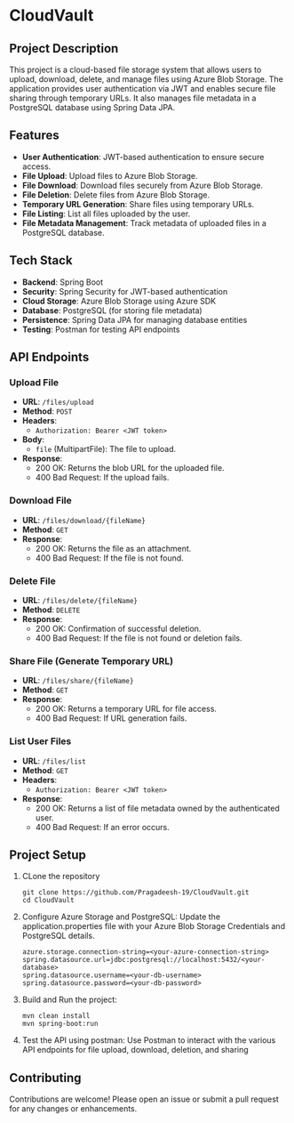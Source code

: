 # CloudVault

## Project Description
This project is a cloud-based file storage system that allows users to upload, download, delete, and manage files using Azure Blob Storage. The application provides user authentication via JWT and enables secure file sharing through temporary URLs. It also manages file metadata in a PostgreSQL database using Spring Data JPA.

## Features
- **User Authentication**: JWT-based authentication to ensure secure access.
- **File Upload**: Upload files to Azure Blob Storage.
- **File Download**: Download files securely from Azure Blob Storage.
- **File Deletion**: Delete files from Azure Blob Storage.
- **Temporary URL Generation**: Share files using temporary URLs.
- **File Listing**: List all files uploaded by the user.
- **File Metadata Management**: Track metadata of uploaded files in a PostgreSQL database.

## Tech Stack
- **Backend**: Spring Boot
- **Security**: Spring Security for JWT-based authentication
- **Cloud Storage**: Azure Blob Storage using Azure SDK
- **Database**: PostgreSQL (for storing file metadata)
- **Persistence**: Spring Data JPA for managing database entities
- **Testing**: Postman for testing API endpoints

## API Endpoints

### Upload File

- **URL**: `/files/upload`
- **Method**: `POST`
- **Headers**: 
  - `Authorization: Bearer <JWT token>`
- **Body**: 
  - `file` (MultipartFile): The file to upload.
- **Response**: 
  - 200 OK: Returns the blob URL for the uploaded file.
  - 400 Bad Request: If the upload fails.

### Download File

- **URL**: `/files/download/{fileName}`
- **Method**: `GET`
- **Response**: 
  - 200 OK: Returns the file as an attachment.
  - 400 Bad Request: If the file is not found.

### Delete File

- **URL**: `/files/delete/{fileName}`
- **Method**: `DELETE`
- **Response**: 
  - 200 OK: Confirmation of successful deletion.
  - 400 Bad Request: If the file is not found or deletion fails.

### Share File (Generate Temporary URL)

- **URL**: `/files/share/{fileName}`
- **Method**: `GET`
- **Response**: 
  - 200 OK: Returns a temporary URL for file access.
  - 400 Bad Request: If URL generation fails.

### List User Files

- **URL**: `/files/list`
- **Method**: `GET`
- **Headers**: 
  - `Authorization: Bearer <JWT token>`
- **Response**: 
  - 200 OK: Returns a list of file metadata owned by the authenticated user.
  - 400 Bad Request: If an error occurs.

## Project Setup

1. CLone the repository
   ```
   git clone https://github.com/Pragadeesh-19/CloudVault.git
   cd CloudVault
   ```

2. Configure Azure Storage and PostgreSQL:
   Update the application.properties file with your Azure Blob Storage Credentials and PostgreSQL details.
   ```
   azure.storage.connection-string=<your-azure-connection-string>
   spring.datasource.url=jdbc:postgresql://localhost:5432/<your-database>
   spring.datasource.username=<your-db-username>
   spring.datasource.password=<your-db-password>
   ```

3. Build and Run the project:
   ```
   mvn clean install
   mvn spring-boot:run
   ```

4. Test the API using postman:
   Use Postman to interact with the various API endpoints for file upload, download, deletion, and sharing

## Contributing
Contributions are welcome! Please open an issue or submit a pull request for any changes or enhancements.
